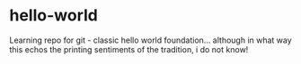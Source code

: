 # hello-world
Learning repo for git - classic hello world foundation... although in what way this echos the printing sentiments of the tradition, i do not know!
